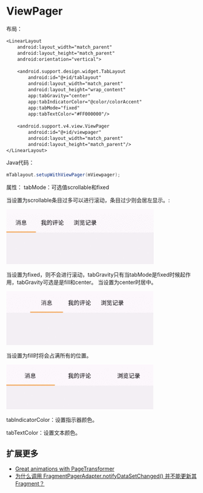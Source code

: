 # ViewPager

布局：

```markup
<LinearLayout
    android:layout_width="match_parent"
    android:layout_height="match_parent"
    android:orientation="vertical">

    <android.support.design.widget.TabLayout
        android:id="@+id/tablayout"
        android:layout_width="match_parent"
        android:layout_height="wrap_content"
        app:tabGravity="center"
        app:tabIndicatorColor="@color/colorAccent"
        app:tabMode="fixed"
        app:tabTextColor="#FF000000"/>

    <android.support.v4.view.ViewPager
        android:id="@+id/viewpager"
        android:layout_width="match_parent"
        android:layout_height="match_parent"/>
</LinearLayout>
```

Java代码：

```java
mTablayout.setupWithViewPager(mViewpager);
```

属性： tabMode：可选值scrollable和fixed

当设置为scrollable条目过多可以进行滚动，条目过少则会居左显示。:

![](../.gitbook/assets/tablayout-1.gif)

当设置为fixed，则不会进行滚动，tabGravity只有当tabMode是fixed时候起作用，tabGravity可选是是fill和center。 当设置为center时居中。

![](../.gitbook/assets/tablayout-2%20%281%29%20%281%29.gif)

当设置为fill时将会占满所有的位置。

![](../.gitbook/assets/tablayout-3%20%281%29%20%281%29%20%281%29.gif)

tabIndicatorColor：设置指示器颜色。

tabTextColor：设置文本颜色。

## 扩展更多

* [Great animations with PageTransformer](https://medium.com/@BashaChris/the-android-viewpager-has-become-a-fairly-popular-component-among-android-apps-its-simple-6bca403b16d4)
* [为什么调用 FragmentPagerAdapter.notifyDataSetChanged\(\) 并不能更新其 Fragment？](http://www.cnblogs.com/dancefire/archive/2013/01/02/why-notifyDataSetChanged-does-not-work.html)

